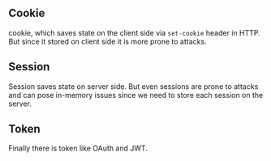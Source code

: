 ## Cookie
cookie, which saves state on the client side via `set-cookie` header in HTTP. But since it stored on client side it is more prone to attacks.

## Session
Session saves state on server side. But even sessions are prone to attacks and can pose in-memory issues since we need to store each session on the server. 

## Token
Finally there is token like OAuth and JWT.

